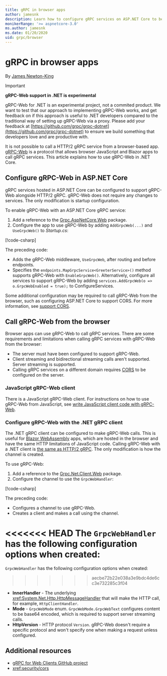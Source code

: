 ```yaml
---
title: gRPC in browser apps
author: jamesnk
description: Learn how to configure gRPC services on ASP.NET Core to be callable from browser apps using gRPC-Web.
monikerRange: '>= aspnetcore-3.0'
ms.author: jamesnk
ms.date: 01/20/2020
uid: grpc/browser
---
```

# gRPC in browser apps

By [James Newton-King](https://twitter.com/jamesnk)

> [!IMPORTANT]
> **gRPC-Web support in .NET is experimental**
>
> gRPC-Web for .NET is an experimental project, not a commited product. We want to test that our approach to implementing gRPC-Web works, and get feedback on if this approach is useful to .NET developers compared to the traditional way of setting up gRPC-Web via a proxy. Please add your feedback at [https://github.com/grpc/grpc-dotnet](https://github.com/grpc/grpc-dotnet) to ensure we build something that developers love and are productive with.

It is not possible to call a HTTP/2 gRPC service from a browser-based app. [gRPC-Web](https://github.com/grpc/grpc/blob/master/doc/PROTOCOL-WEB.md) is a protocol that allows browser JavaScript and Blazor apps to call gRPC services. This article explains how to use gRPC-Web in .NET Core.

## Configure gRPC-Web in ASP.NET Core

gRPC services hosted in ASP.NET Core can be configured to support gRPC-Web alongside HTTP/2 gRPC. gRPC-Web does not require any changes to services. The only modification is startup configuration.

To enable gRPC-Web with an ASP.NET Core gRPC service:

1. Add a reference to the [Grpc.AspNetCore.Web](https://www.nuget.org/packages/Grpc.AspNetCore.Web) package.
2. Configure the app to use gRPC-Web by adding `AddGrpcWeb(...)` and `UseGrpcWeb()` to *Startup.cs*:

[!code-csharp[](~grpc/browser/Startup.cs?name=snippet_1&highlight=4,11,15)]

The preceding code:

* Adds the gRPC-Web middleware, `UseGrpcWeb`, after routing and before endpoints.
* Specifies the `endpoints.MapGrpcService<GreeterService>()` method supports gRPC-Web with `EnableGrpcWeb()`. Alternatively, configure all services to support gRPC-Web by adding `services.AddGrpcWeb(o => o.GrpcWebEnabled = true);` to ConfigureServices.

Some additional configuration may be required to call gRPC-Web from the browser, such as configuring ASP.NET Core to support CORS. For more information, see [support CORS](xref:security/cors).

## Call gRPC-Web from the browser

Browser apps can use gRPC-Web to call gRPC services. There are some requirements and limitations when calling gRPC services with gRPC-Web from the browser:

* The server must have been configured to support gRPC-Web.
* Client streaming and bidirectional streaming calls aren't supported. Server streaming is supported.
* Calling gRPC services on a different domain requires [CORS](xref:security/cors) to be configured on the server.

### JavaScript gRPC-Web client

There is a JavaScript gRPC-Web client. For instructions on how to use gRPC-Web from JavaScript, see [write JavaScript client code with gRPC-Web](https://github.com/grpc/grpc-web/tree/master/net/grpc/gateway/examples/helloworld#write-client-code).

### Configure gRPC-Web with the .NET gRPC client

The .NET gRPC client can be configured to make gRPC-Web calls. This is useful for [Blazor WebAssembly](xref:blazor/index#blazor-webassembly) apps, which are hosted in the browser and have the same HTTP limitations of JavaScript code. Calling gRPC-Web with a .NET client is [the same as HTTP/2 gRPC](xref:grpc/client). The only modification is how the channel is created.

To use gRPC-Web:

1. Add a reference to the [Grpc.Net.Client.Web](https://www.nuget.org/packages/Grpc.Net.Client.Web) package.
2. Configure the channel to use the `GrpcWebHandler`:

[!code-csharp[](~grpc/browser/Handler.cs?name=snippet_1)]

The preceding code:

* Configures a channel to use gRPC-Web.
* Creates a client and makes a call using the channel.

<<<<<<< HEAD
The `GrpcWebHandler` has the following configuration options when created:
=======
`GrpcWebHandler` has the following configuration options when created:
>>>>>>> aecbe72b22e038a3e9bdc4de6cc3e732285c3f04

* **InnerHandler** - The underlying <xref:System.Net.Http.HttpMessageHandler> that will make the HTTP call, for example, `HttpClientHandler`.
* **Mode** - `GrpcWebMode` enum. `GrpcWebMode.GrpcWebText` configures content to be base64 encoded, which is required to support server streaming calls.
* **HttpVersion** - HTTP protocol `Version`. gRPC-Web doesn't require a specific protocol and won't specify one when making a request unless configured.

## Additional resources

* [gRPC for Web Clients GitHub project](https://github.com/grpc/grpc-web)
* <xref:security/cors>
